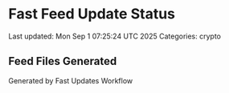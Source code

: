 # Fast Feed Update Status
Last updated: Mon Sep  1 07:25:24 UTC 2025
Categories: crypto

## Feed Files Generated

Generated by Fast Updates Workflow
